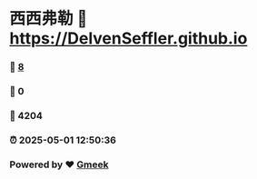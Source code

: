 # 西西弗勒 :link: https://DelvenSeffler.github.io 
### :page_facing_up: [8](https://DelvenSeffler.github.io/tag.html) 
### :speech_balloon: 0 
### :hibiscus: 4204 
### :alarm_clock: 2025-05-01 12:50:36 
### Powered by :heart: [Gmeek](https://github.com/Meekdai/Gmeek)
